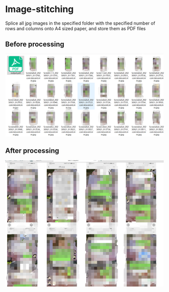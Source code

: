# Image-stitching
Splice all jpg images in the specified folder with the specified number of rows and columns onto A4 sized paper, and store them as PDF files

## Before processing
![Before processing](/image/before-processing.png)

## After processing
![After processing](/image/after-processing.png)

